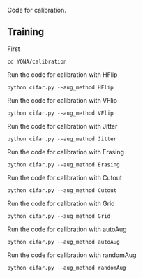Code for calibration.
## Training
First
```
cd YONA/calibration
```
Run the code for calibration with HFlip
```
python cifar.py --aug_method HFlip
```
Run the code for calibration with VFlip
```
python cifar.py --aug_method VFlip
```
Run the code for calibration with Jitter
```
python cifar.py --aug_method Jitter
```
Run the code for calibration with Erasing
```
python cifar.py --aug_method Erasing
```
Run the code for calibration with Cutout
```
python cifar.py --aug_method Cutout
```
Run the code for calibration with Grid
```
python cifar.py --aug_method Grid
```
Run the code for calibration with autoAug
```
python cifar.py --aug_method autoAug
```
Run the code for calibration with randomAug
```
python cifar.py --aug_method randomAug
```
